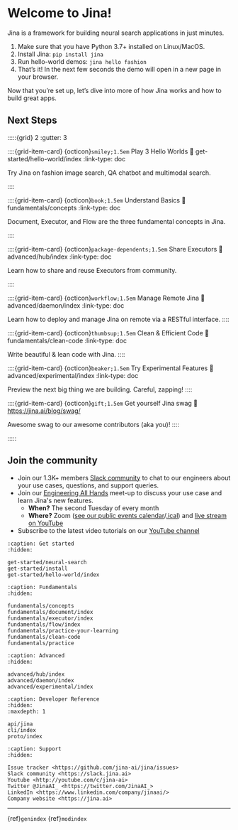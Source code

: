 # Welcome to Jina!

Jina is a framework for building neural search applications in just minutes.

1. Make sure that you have Python 3.7+ installed on Linux/MacOS.
2. Install Jina: ``pip install jina``
3. Run hello-world demos: ``jina hello fashion``
4. That’s it! In the next few seconds the demo will open in a new page in your browser.

Now that you’re set up, let’s dive into more of how Jina works and how to build great apps.

## Next Steps

:::::{grid} 2
:gutter: 3


::::{grid-item-card} {octicon}`smiley;1.5em` Play 3 Hello Worlds
:link: get-started/hello-world/index
:link-type: doc

Try Jina on fashion image search, QA chatbot and multimodal search.

::::

::::{grid-item-card} {octicon}`book;1.5em` Understand Basics
:link: fundamentals/concepts
:link-type: doc

Document, Executor, and Flow are the three fundamental concepts in Jina.

::::

::::{grid-item-card} {octicon}`package-dependents;1.5em` Share Executors
:link: advanced/hub/index
:link-type: doc

Learn how to share and reuse Executors from community.

::::


::::{grid-item-card} {octicon}`workflow;1.5em`  Manage Remote Jina 
:link: advanced/daemon/index
:link-type: doc

Learn how to deploy and manage Jina on remote via a RESTful interface.
::::


::::{grid-item-card} {octicon}`thumbsup;1.5em` Clean & Efficient Code 
:link: fundamentals/clean-code
:link-type: doc

Write beautiful & lean code with Jina.
::::

::::{grid-item-card} {octicon}`beaker;1.5em` Try Experimental Features
:link: advanced/experimental/index
:link-type: doc

Preview the next big thing we are building. Careful, zapping!
::::

::::{grid-item-card} {octicon}`gift;1.5em` Get yourself Jina swag
:link: https://jina.ai/blog/swag/

Awesome swag to our awesome contributors (aka you)!
::::

:::::

## Join the community

- Join our 1.3K+ members [Slack community](https://slack.jina.ai) to chat to our engineers about your use cases, questions, and
  support queries.
- Join our [Engineering All Hands](https://youtube.com/playlist?list=PL3UBBWOUVhFYRUa_gpYYKBqEAkO4sxmne) meet-up to discuss your use case and learn Jina's new features.
    - **When?** The second Tuesday of every month
    - **Where?**
      Zoom ([see our public events calendar](https://calendar.google.com/calendar/embed?src=c_1t5ogfp2d45v8fit981j08mcm4%40group.calendar.google.com&ctz=Europe%2FBerlin)/[.ical](https://calendar.google.com/calendar/ical/c_1t5ogfp2d45v8fit981j08mcm4%40group.calendar.google.com/public/basic.ics))
      and [live stream on YouTube](https://youtube.com/c/jina-ai)
- Subscribe to the latest video tutorials on our [YouTube channel](https://youtube.com/c/jina-ai)


```{toctree}
:caption: Get started
:hidden:

get-started/neural-search
get-started/install
get-started/hello-world/index
```

```{toctree}
:caption: Fundamentals
:hidden:

fundamentals/concepts
fundamentals/document/index
fundamentals/executor/index
fundamentals/flow/index
fundamentals/practice-your-learning
fundamentals/clean-code
fundamentals/practice
```


```{toctree}
:caption: Advanced
:hidden:

advanced/hub/index
advanced/daemon/index
advanced/experimental/index
```

```{toctree}
:caption: Developer Reference
:hidden:
:maxdepth: 1

api/jina
cli/index
proto/index
```

```{toctree}
:caption: Support
:hidden:

Issue tracker <https://github.com/jina-ai/jina/issues>
Slack community <https://slack.jina.ai>
Youtube <http://youtube.com/c/jina-ai>
Twitter @JinaAI_ <https://twitter.com/JinaAI_>
LinkedIn <https://www.linkedin.com/company/jinaai/>
Company website <https://jina.ai>

```


---
{ref}`genindex` {ref}`modindex`

